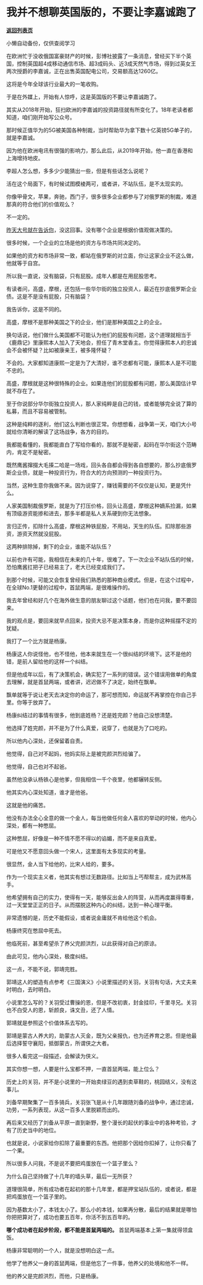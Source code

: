 # 我并不想聊英国版的，不要让李嘉诚跑了

[**返回列表页**](/gzh/记忆承载3)

小懒自动备份，仅供查阅学习

在欧洲忙于没收俄国富豪财产的时候，彭博社披露了一条消息，曾经买下半个英国，控制英国超4成移动通信市场、超3成码头、近3成天然气市场，得到过英女王两次授爵的李嘉诚，正在出售英国配电公司，交易额高达1260亿。  

  

这将是今年全球该行业最大的一笔收购。

  

于是在外媒上，开始有人惊呼，这是英国版的不要让李嘉诚跑了。  

  

其实从2018年开始，狂扫欧洲的李嘉诚的投资路径就有所变化了。18年老读者都知道，咱们刚开始写公众号。  

  

那时候正值华为的5G被美国各种制裁，当时帮助华为拿下数十亿英镑5G单子的，就是李嘉诚。  

  

因为他在欧洲电讯有很强的影响力，那么此后，从2019年开始，他一直在香港和上海增持地皮。

  

李超人怎么想，多多少少能猜出一些，但是有些话怎么说呢？  

  

活在这个局面下，有时候试图模棱两可，或者讲，不站队伍，是不太现实的。  

  

你像甲骨文，苹果，奔驰，西门子，很多很多企业都参与了对俄罗斯的制裁，难道那真的符合他们的价值观么？  

  

不一定的。

  

[昨天大号就在告诉你](http://mp.weixin.qq.com/s?__biz=MzU0MjYwNDU2Mw==&mid=2247504389&idx=1&sn=a44933d64bafb703194ecb81bbf51023&chksm=fb1abe79cc6d376f5b4c16cd99c007aed770b7230e85c7fa19c964646d62d35094eab0e59b6d&scene=21#wechat_redirect)，没这回事。没有哪个企业是根据价值观做决策的。  

  

很多时候，一个企业的立场是他的资方与市场共同决定的。  

  

如果他的资方和市场非常一致，都站在俄罗斯的对立面，你让这家企业不这么做，他就等于自宫。  

  

所以我一直说，没有脑袋，只有屁股。成年人都是在用屁股思考。

  

有读者问，高盛，摩根，还包括一些华尔街的独立投资人，最近在抄底俄罗斯企业债。这是不是没有屁股，只有脑袋？

  

我告诉你，这是不同的。  

  

高盛，摩根不是那种美国之下的企业，他们是那种美国之上的企业。

  

换句话说，他们做什么美国都不可能认为他们的屁股有问题，这个道理就相当于《鹿鼎记》里康熙本人加入了天地会，担任了青木堂香主。你觉得康熙本人的忠诚会不会被怀疑？比如被康亲王，被多隆怀疑？  

  

不会的。大家都知道康熙一定是为了大清好，谁不忠都有可能，康熙本人是不可能不忠的。

  

高盛，摩根就是这种很特殊的企业。如果连他们的屁股都有问题，那么美国估计早就不存在了。  

  

至于你说部分华尔街独立投资人，那人家纯粹是自己的钱，或者能够完全说了算的私募，而且不容易被管制。  

  

这种是纯粹的逐利，他们这么判断也很正常。你想想看，战争第一天，咱们大小号就给你清晰的解读了这场战争，各方的目的。  

  

我都能看懂的，我都能直白了写给你看的，那就不是秘密，起码在华尔街这个范畴内，肯定不是秘密。  

  

既然鹰酱撺掇大毛揍二哈是一场戏，回头各自都会得到各自想要的，那么抄底俄罗斯企业债，就是一种投资行为，符合大的方向预测的一种投资行为。  

  

当然，这种生意你我做不来。因为说穿了，赚钱需要的不仅仅是认知，更是凭什么。

  

人家美国制裁俄罗斯，就是为了打压价格，回头让高盛，摩根这种嫡系捡漏，如果有顶级游资能掺和进去，那多半都是私人关系硬到你无法想象。

  

言归正传，扣除什么高盛，摩根这种铁屁股，不用站，天生的队伍。扣除那些游资，游资天然就没屁股。

  

这两种排除掉，剩下的企业，谁能不站队伍？

  

以前也许有可能，我相信在未来的几十年，很难了。下一次企业不站队伍的时候，恐怕鹰酱扛把子已经易主了，老大已经变成我们了。  

  

到那个时候，可能又会恢复曾经我们熟悉的那种商业模式。但是，在这个过程中，在全球No.1更替的过程中，首鼠两端，是很难操作的。  

  

我去年曾经和好几个在海外做生意的朋友聊过这个话题，他们也在问我，要不要回来。

  

我的观点是，要回来就早点回来，投资大忌不是决策本身，而是你这种摇摆不定的犹疑。

  

我打了一个比方就是杨康。  

  

杨康这人你说怪他，也不怪他，他本来就生在一个很纠结的环境下。这不是他的错，是前人留给他的这样一个纠结。  

  

但是他成年以后，有了决策机会，确实犯了一系列的错误。这个错误用做单的角度去理解，就是首鼠两端，或者讲，迟迟做不了决定，始终在飘单。  

  

飘单就等于说让老天去决定你的命运了，那可想而知，命运就不再掌控在你自己手里。你等于放弃了。

  

杨康纠结过的事情有很多，他到底姓杨？还是姓完颜？他自己没想清楚。

  

他选择了姓完颜，并不是为了什么真爱，说穿了，也就是为了口吃的。

  

所以他内心深处，还保留着自责。

  

他觉得，自己对不起妈，他妈实际上是被完颜洪烈给骗了。

  

他觉得，自己也对不起爸。

  

虽然他没承认杨铁心是他爹，但我相信一千个夜里，他都辗转反侧。

  

他其实内心深处知道，谁才是他爸。

  

这就是他的痛苦。

  

他没有办法全心全意的做一个金人，每当他做任何金人喜欢的举动的时候，他内心深处，都有一种憋屈。

  

这种憋屈，好像是一种不情不愿不得以的谄媚，而不是来自真爱。

  

可是他又不愿意回头做一个宋人，这里面有太多现实的考量。

  

很显然，金人当下给他的，比宋人给的，要多。

  

作为一个现实主义者，他其实有想过无数路径。比如当上丐帮帮主，成为武林高手。

  

他希望拥有自己的实力，使得有一天，能够反出金人的阵营，从而再度赢得尊重，过一天堂堂正正的日子。从而摆脱这种内心的纠结，达到一种心理平衡。

  

非常遗憾的是，历史不能假设，或者说金庸就不肯给他这个机会。

  

杨康终究在憋屈中死去。

  

他临死前，甚至希望杀了养父完颜洪烈，以此获得对自己的原谅。

  

由此可见，他内心深处，极度纠结。

  

这一点，不能不说，郭靖完胜。

  

郭靖这人的塑造有点参考《三国演义》小说里描述的关羽，关羽有句话，大丈夫来时明白，去时明白。

  

小说里怎么写的？关羽受过曹操的恩，但是不改初衷，封金挂印，千里寻兄。关羽也不白受人的恩，斩颜良，诛文丑，还了人情。

  

郭靖就是参照这个价值体系去写的。  

  

郭靖是蒙古人养大的，助蒙古人灭金，既为父亲报仇，也为还养育之恩。但是他最后选择誓守襄阳，抵御蒙古，所谓侠之大者。

  

很多人看完这一段描述，会解读为侠义。  

  

其实你想一想，人要是什么宝都不押，一直首鼠两端，能上位么？

  

历史上的关羽，并不是小说里的一开始卖绿豆的遇到卖草鞋的，桃园结义，没有这事儿。  

  

刘备早期聚集了一百多骑兵，关羽张飞是从十几年跟随刘备的战争中，通过忠诚，功劳，一系列表现，从这一百多人里脱颖而出的。

  

再后来又经历了刘备从平原一直到新野，整个漫长的起伏的事业中的各种考验，才有了历史当中的地位。  

  

也就是说，小说家给你扣除了最重要的东西。他把那个因给你扣掉了，让你只看了一个果。

  

所以很多人问我，不是说不要把鸡蛋放在一个篮子里么？  

  

为什么自己坚持做了十几年的墙头草，最后一无所获？  

  

道理很简单，所有成功者在起初的那十几年里，都是押宝站队伍的，或者说，都是把鸡蛋放在一个篮子里的。

  

因为基数太小了，本钱太小了。那么小的本钱，如果再分散，最后的结果就是哪怕你把把算对了，成功也要五百年，你活不到五百年的。  

  

 **哪个成功者在起步阶段，都不能是首鼠两端的。** 首鼠两端基本上第一集就得领盒饭。  

  

杨康非常聪明的一个人，就是没想明白这一点。  

  

他学了他养父一身的首鼠两端，但是他忘了一件事，他养父的处境和他不一样。  

  

他的养父是完颜洪烈，而他，只是杨康。

